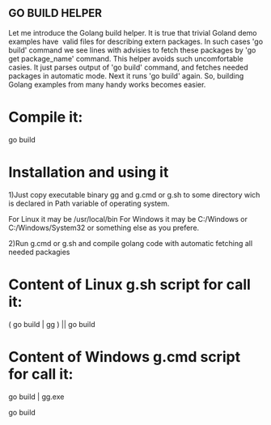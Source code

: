## GO BUILD HELPER

Let me introduce the Golang build helper.
It is true that trivial Goland demo examples have  valid files for describing extern packages. In such cases 'go build' command we see lines with advisies to fetch these packages by 'go get package_name' command.
This helper avoids such uncomfortable casies. It just parses output of 'go build' command, and fetches needed packages in automatic mode. Next it runs 'go build' again.
So, building Golang examples from many handy works becomes easier. 

# Compile it:
go build

# Installation and using it

1)Just copy executable binary gg and g.cmd or g.sh to some directory wich is declared in Path variable of operating system.

For Linux it may be /usr/local/bin
For Windows it may be C:/Windows or C:/Windows/System32 or something else as you prefere.

2)Run g.cmd or g.sh and compile golang code with automatic fetching all needed packagies 

# Content of Linux g.sh script for call it:

( go build | gg ) || go build

# Content of Windows g.cmd script for call it:

go build | gg.exe 

go build


